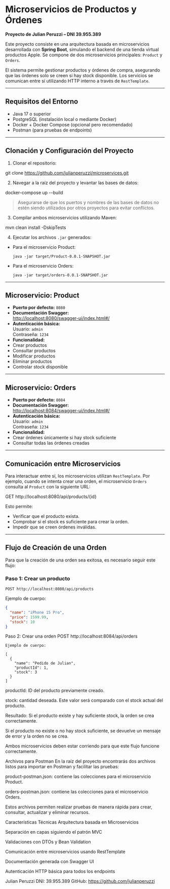 
# Microservicios de Productos y Órdenes  
**Proyecto de Julian Peruzzi – DNI 39.955.389**

Este proyecto consiste en una arquitectura basada en microservicios desarrollada con **Spring Boot**, simulando el backend de una tienda virtual productos Apple. Se compone de dos microservicios principales: `Product` y `Orders`.

El sistema permite gestionar productos y órdenes de compra, asegurando que las órdenes solo se creen si hay stock disponible. Los servicios se comunican entre sí utilizando HTTP interno a través de `RestTemplate`.

---

## Requisitos del Entorno

- Java 17 o superior  
- PostgreSQL (instalación local o mediante Docker)  
- Docker + Docker Compose (opcional pero recomendado)  
- Postman (para pruebas de endpoints)

---

## Clonación y Configuración del Proyecto

1. Clonar el repositorio:

git clone https://github.com/julianperuzzi/microservices.git



2. Navegar a la raíz del proyecto y levantar las bases de datos:

docker-compose up --build



> Asegurarse de que los puertos y nombres de las bases de datos no estén siendo utilizados por otros proyectos para evitar conflictos.

3. Compilar ambos microservicios utilizando Maven:

mvn clean install -DskipTests


4. Ejecutar los archivos `.jar` generados:

- Para el microservicio Product:

  ```
  java -jar target/Product-0.0.1-SNAPSHOT.jar
  ```

- Para el microservicio Orders:

  ```
  java -jar target/orders-0.0.1-SNAPSHOT.jar
  ```

---

## Microservicio: Product

- **Puerto por defecto:** `8080`
- **Documentación Swagger:**  
[http://localhost:8080/swagger-ui/index.html#/](http://localhost:8080/swagger-ui/index.html#/)  
- **Autenticación básica:**  
Usuario: `admin`  
Contraseña: `1234`
- **Funcionalidad:**  
- Crear productos  
- Consultar productos  
- Modificar productos  
- Eliminar productos  
- Controlar stock disponible

---

## Microservicio: Orders

- **Puerto por defecto:** `8084`
- **Documentación Swagger:**  
[http://localhost:8084/swagger-ui/index.html#/](http://localhost:8084/swagger-ui/index.html#/)  
- **Autenticación básica:**  
Usuario: `admin`  
Contraseña: `1234`
- **Funcionalidad:**  
- Crear órdenes únicamente si hay stock suficiente  
- Consultar todas las órdenes creadas

---

## Comunicación entre Microservicios

Para interactuar entre sí, los microservicios utilizan `RestTemplate`. Por ejemplo, cuando se intenta crear una orden, el microservicio `Orders` consulta al `Product` con la siguiente URL:

GET http://localhost:8080/api/products/{id}

Esto permite:

- Verificar que el producto exista.
- Comprobar si el stock es suficiente para crear la orden.
- Impedir que se creen órdenes inválidas.

---

## Flujo de Creación de una Orden

Para que la creación de una orden sea exitosa, es necesario seguir este flujo:

### Paso 1: Crear un producto

`POST http://localhost:8080/api/products`

Ejemplo de cuerpo:

```json
{
  "name": "iPhone 15 Pro",
  "price": 1599.99,
  "stock": 10
}
```
Paso 2: Crear una orden
POST http://localhost:8084/api/orders
```
Ejemplo de cuerpo:

[
  {
    "name": "Pedido de Julian",
    "productId": 1,
    "stock": 3
  }
]
```
productId: ID del producto previamente creado.

stock: cantidad deseada. Este valor será comparado con el stock actual del producto.

Resultado:
Si el producto existe y hay suficiente stock, la orden se crea correctamente.

Si el producto no existe o no hay stock suficiente, se devuelve un mensaje de error y la orden no se crea.

Ambos microservicios deben estar corriendo para que este flujo funcione correctamente.

Archivos para Postman
En la raíz del proyecto encontrarás dos archivos listos para importar en Postman y facilitar las pruebas:

product-postman.json: contiene las colecciones para el microservicio Product.

orders-postman.json: contiene las colecciones para el microservicio Orders.

Estos archivos permiten realizar pruebas de manera rápida para crear, consultar, actualizar y eliminar recursos.

Características Técnicas
Arquitectura basada en Microservicios

Separación en capas siguiendo el patrón MVC

Validaciones con DTOs y Bean Validation

Comunicación entre microservicios usando RestTemplate

Documentación generada con Swagger UI

Autenticación HTTP básica para todos los endpoints



Julian Peruzzi
DNI: 39.955.389
GitHub: https://github.com/julianperuzzi
